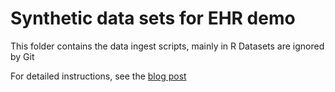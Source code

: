 # Synthetic data sets for EHR demo

This folder contains the data ingest scripts, mainly in R
Datasets are ignored by Git

For detailed instructions, see the [blog post](https://www.linkedin.com/pulse/introduction-r-creating-large-synthetic-data-sets-ehr-timo-ruohom%C3%A4ki-ngqjf)
